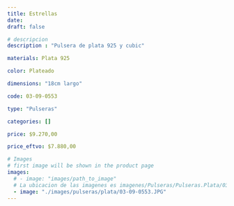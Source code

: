 ```yaml
---
title: Estrellas 
date: 
draft: false

# descripcion
description : "Pulsera de plata 925 y cubic"

materials: Plata 925

color: Plateado

dimensions: "18cm largo"

code: 03-09-0553

type: "Pulseras"

categories: []

price: $9.270,00

price_eftvo: $7.880,00

# Images
# first image will be shown in the product page
images:
  # - image: "images/path_to_image"
  # La ubicacion de las imagenes es imagenes/Pulseras/Pulseras.Plata/03-09-0553-estrellas-
  - image: "./images/pulseras/plata/03-09-0553.JPG"
---
```

